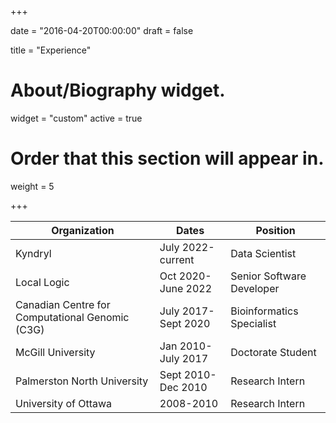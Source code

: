 +++


date = "2016-04-20T00:00:00"
draft = false

title = "Experience"

# About/Biography widget.
widget = "custom"
active = true


# Order that this section will appear in.
weight = 5


+++


| Organization  |  Dates | Position  |
|---|---|---|
| Kyndryl  |   July 2022-current |   Data Scientist |
| Local Logic  |  Oct 2020-June 2022  | Senior Software Developer  |
|Canadian Centre for Computational Genomic (C3G)| July 2017-Sept 2020 | Bioinformatics Specialist|
|McGill University| Jan 2010-July 2017| Doctorate Student|
|Palmerston North University| Sept 2010-Dec 2010| Research Intern|
|University of Ottawa| 2008-2010| Research Intern|
   
 <br/>
 <br/>
 
 



